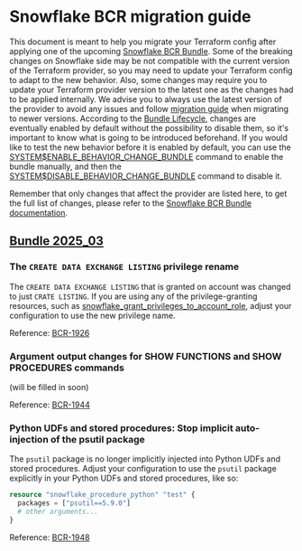 # Snowflake BCR migration guide

This document is meant to help you migrate your Terraform config after applying one of the upcoming [Snowflake BCR Bundle](https://docs.snowflake.com/en/release-notes/behavior-changes). 
Some of the breaking changes on Snowflake side may be not compatible with the current version of the Terraform provider, so you may need to update your Terraform config to adapt to the new behavior.
Also, some changes may require you to update your Terraform provider version to the latest one as the changes had to be applied internally.
We advise you to always use the latest version of the provider to avoid any issues and follow [migration guide](https://github.com/snowflakedb/terraform-provider-snowflake/blob/main/MIGRATION_GUIDE.md) when migrating to newer versions.
According to the [Bundle Lifecycle](https://docs.snowflake.com/en/release-notes/intro-bcr-releases#bundle-lifecycle), changes are eventually enabled by default without the possibility to disable them, so it's important to know what is going to be introduced beforehand.
If you would like to test the new behavior before it is enabled by default, you can use the [SYSTEM\$ENABLE_BEHAVIOR_CHANGE_BUNDLE](https://docs.snowflake.com/en/sql-reference/functions/system_enable_behavior_change_bundle)
command to enable the bundle manually, and then the [SYSTEM\$DISABLE_BEHAVIOR_CHANGE_BUNDLE](https://docs.snowflake.com/en/sql-reference/functions/system_disable_behavior_change_bundle) command to disable it.

Remember that only changes that affect the provider are listed here, to get the full list of changes, please refer to the [Snowflake BCR Bundle documentation](https://docs.snowflake.com/en/release-notes/behavior-changes#upcoming-pending-changes).

## [Bundle 2025_03](https://docs.snowflake.com/en/release-notes/bcr-bundles/2025_03_bundle)

### The `CREATE DATA EXCHANGE LISTING` privilege rename

The `CREATE DATA EXCHANGE LISTING` that is granted on account was changed to just `CRATE LISTING`.
If you are using any of the privilege-granting resources, such as [snowflake_grant_privileges_to_account_role](https://registry.terraform.io/providers/snowflakedb/snowflake/latest/docs/resources/grant_privileges_to_account_role),
adjust your configuration to use the new privilege name.

Reference: [BCR-1926](https://docs.snowflake.com/en/release-notes/bcr-bundles/2025_03/bcr-1926)

### Argument output changes for SHOW FUNCTIONS and SHOW PROCEDURES commands

(will be filled in soon)

Reference: [BCR-1944](https://docs.snowflake.com/en/release-notes/bcr-bundles/2025_03/bcr-1944)

### Python UDFs and stored procedures: Stop implicit auto-injection of the psutil package

The `psutil` package is no longer implicitly injected into Python UDFs and stored procedures.
Adjust your configuration to use the `psutil` package explicitly in your Python UDFs and stored procedures, like so:
```terraform
resource "snowflake_procedure_python" "test" {
  packages = ["psutil==5.9.0"]
  # other arguments...
}
```

Reference: [BCR-1948](https://docs.snowflake.com/en/release-notes/bcr-bundles/2025_03/bcr-1948)
